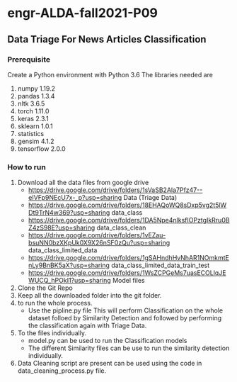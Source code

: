 # engr-ALDA-fall2021-P09

## Data Triage For News Articles Classification 

### Prerequisite 

Create a Python environment with Python 3.6 
The libraries needed are
1. numpy 1.19.2
2. pandas 1.3.4
3. nltk 3.6.5
4. torch 1.11.0
5. keras 2.3.1
6. sklearn 1.0.1
7. statistics
8. gensim 4.1.2
9. tensorflow 2.0.0 

### How to run 

1. Download all the data files from google drive 
    -   https://drive.google.com/drive/folders/1sVaSB2Ala7Pfz47--eIVFp9NEcU7x-_p?usp=sharing  Data (Triage Data)
    -   https://drive.google.com/drive/folders/18EHAQoWQ8sDxp5vg2t5lWDt9TrN4w369?usp=sharing  data_class
    -   https://drive.google.com/drive/folders/1DA5Npe4nlksfIOPztgIkRru0BZ4zS98E?usp=sharing  data_class_clean
    -   https://drive.google.com/drive/folders/1vEZau-bsuNN0bzXKpUk0X9X26nSF0zQu?usp=sharing  data_class_limited_data
    -   https://drive.google.com/drive/folders/1gSAHndhHvNhAR1NOmkmtEnLy9BnBK5aX?usp=sharing  data_class_limited_data_train_test
    -   https://drive.google.com/drive/folders/1WsZCPGeMs7uasECOLlqJEWUCQ_hPOkI1?usp=sharing  Model files
2. Clone the Git Repo
3. Keep all the downloaded folder into the git folder.
4. to run the whole process.  
    -   Use the pipline.py file This will perform Classification on the whole dataset folloed by Similarity Detection and followed by performing the classification again with Triage Data.
6. To the files individually.
    -    model.py can be used to run the Classification models 
    -    The different Similarity files can be use to run the similarity detection individually.
7. Data Cleaning script are present can be used using the code in data_cleaning_process.py file.
